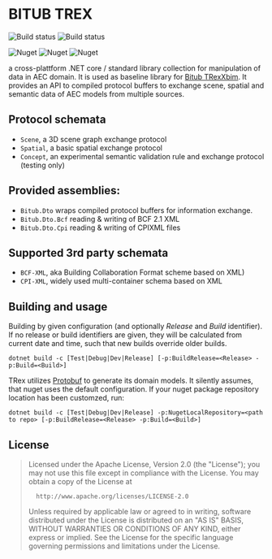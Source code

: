 # BITUB TREX
![Build status](https://dev.azure.com/bitub/BitubTRex/_apis/build/status/bekraft.BitubTRex?branchName=dev&label=DEV)
![Build status](https://dev.azure.com/bitub/BitubTRex/_apis/build/status/bekraft.BitubTRex?branchName=master&label=MASTER)

![Nuget](https://img.shields.io/nuget/v/Bitub.Dto.svg?label=Bitub.Dto)
![Nuget](https://img.shields.io/nuget/v/Bitub.Dto.Bcf.svg?label=Bitub.Dto.Bcf)
![Nuget](https://img.shields.io/nuget/v/Bitub.Dto.Cpi.svg?label=Bitub.Dto.Cpi)

a cross-plattform .NET core / standard library collection for manipulation of data in AEC domain. It is used as baseline library for [Bitub TRexXbim](https://github.com/bekraft/BitubTRexXbim). It provides an API to compiled protocol buffers to exchange scene, spatial and semantic data of AEC models from multiple sources.

## Protocol schemata

- ```Scene```, a 3D scene graph exchange protocol
- ```Spatial```, a basic spatial exchange protocol
- ```Concept```, an experimental semantic validation rule and exchange protocol (testing only)

## Provided assemblies:
- ```Bitub.Dto``` wraps compiled protocol buffers for information exchange.
- ```Bitub.Dto.Bcf``` reading & writing of BCF 2.1 XML 
- ```Bitub.Dto.Cpi``` reading & writing of CPIXML files

## Supported 3rd party schemata

- ```BCF-XML```, aka Building Collaboration Format scheme based on XML)
- ```CPI-XML```, widely used multi-container schema based on XML

## Building and usage

Building by given configuration (and optionally *Release* and *Build* identifier). If no release or build identifiers are given, they will be calculated from current date and time, such that new builds override older builds.
```
dotnet build -c [Test|Debug|Dev|Release] [-p:BuildRelease=<Release> -p:Build=<Build>]
```

TRex utilizes [Protobuf](https://protobuf.dev) to generate its domain models. It silently assumes, that nuget uses the default configuration. If your nuget package repository location has been customzed, run:

```
dotnet build -c [Test|Debug|Dev|Release] -p:NugetLocalRepository=<path to repo> [-p:BuildRelease=<Release> -p:Build=<Build>]
```

## License

>Licensed under the Apache License, Version 2.0 (the "License"); you may not use this file except in compliance with the License. You may obtain a copy of the License at
>
>       http://www.apache.org/licenses/LICENSE-2.0
>
>Unless required by applicable law or agreed to in writing, software distributed under the License is distributed on an "AS IS" BASIS, WITHOUT WARRANTIES OR CONDITIONS OF ANY KIND, either express or implied. See the License for the specific language governing permissions and limitations under the License.